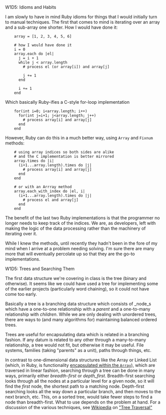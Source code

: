 W1D5: Idioms and Habits

I am slowly to have in mind Ruby idioms for things that I would initially turn to manual techniques. The first that comes to mind is iterating over an array and a sub-array one shorter. How I would have done it:

        array = [1, 2, 3, 4, 5, 6]

        # how I would have done it
        i = 0
        array.each do |el|
          j = i + 1
          while j < array.length
            # process el (or array[i]) and array[j]

            j += 1
          end

          i += 1
        end

Which basically Ruby-ifies a C-style for-loop implementation

        for(int i=0; i<array.length; i++)
          for(int j=i+1; j<array.length; j++)
            # process array[i] and array[j]
          end
        end

However, Ruby can do this in a much better way, using `Array` and `Fixnum` methods:

        # using array indices so both sides are alike
        # and the C implementation is better mirrored
        array.times do |i|
          (i+1...array.length).times do |j|
            # process array[i] and array[j]
          end
        end

        # or with an Arrray method
        array.each_with_index do |el, i|
          (i+1...array.length).times do |j|
            # process el and array[j]
          end
        end

The benefit of the last two Ruby implementations is that the programmer no longer needs to keep track of the indices. We are, as developers, left with making the logic of the data processing rather than the machinery of iterating over it.

While I knew the methods, until recently they hadn't been in the fore of my mind when I arrive at a problem needing solving. I'm sure there are many more that will eventually percolate up so that they are the go-to implementations.



W1D5: Trees and Searching Them

The first data structure we're covering in class is the tree (binary and otherwise). It seems like we could have used a tree for implementing some of the earlier projects (particularly word chaining), so it could not have come too early.

Basically a tree is a branching data structure which consists of _node_s which have a one-to-one relationship with a _parent_ and a one-to-many relationship with _children_. While we are only dealing with unordered trees, there are ways to (and many algorithms for) maintaining balanced ordered trees.

Trees are useful for encapsulating data which is related in a branching fashion. If any datum is related to any other through a many-to-many relationship, a tree would not fit, but otherwise it may be useful. File systems, families (taking "parents" as a unit), paths through things, etc.

In contrast to one-dimensional data structures like the Array or Linked List (which, in Ruby, is functionality [encapsulated within the `Array`](http://www.sitepoint.com/rubys-missing-data-structure/)), which are traversed in linear fashion, searching through a tree can be done in many ways, primarily either _breadth-first_ or _depth_first_. Breadth-first searching looks through all the nodes at a particular level for a given node, so it will find the _first_ node, the shortest path to a matching node. Depth-first searching looks all the way down a particular branch, and then moves to the next branch, etc. This, on a sorted tree, would take fewer steps to find a node than breadth-first. What to use depends on the problem at hand. For a discussion of the various techniques, see [Wikipedia](http://en.wikipedia.org/) on ["Tree Traversal"](http://en.wikipedia.org/wiki/Tree_traversal)
